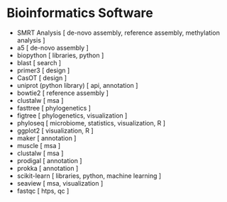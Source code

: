 # Bioinformatics Software

- SMRT Analysis [ de-novo assembly, reference assembly, methylation analysis ]
- a5 [ de-novo assembly ]
- biopython [ libraries, python ]
- blast [ search ]
- primer3 [ design ]
- CasOT [ design ]
- uniprot (python library) [ api, annotation ]
- bowtie2 [ reference assembly ]
- clustalw [ msa ]
- fasttree [ phylogenetics ]
- figtree [ phylogenetics, visualization ]
- phyloseq [ microbiome, statistics, visualization, R ]
- ggplot2 [ visualization, R ]
- maker [ annotation ]
- muscle [ msa ]
- clustalw [ msa ]
- prodigal [ annotation ]
- prokka [ annotation ]
- scikit-learn [ libraries, python, machine learning ]
- seaview [ msa, visualization ]
- fastqc [ htps, qc ]
